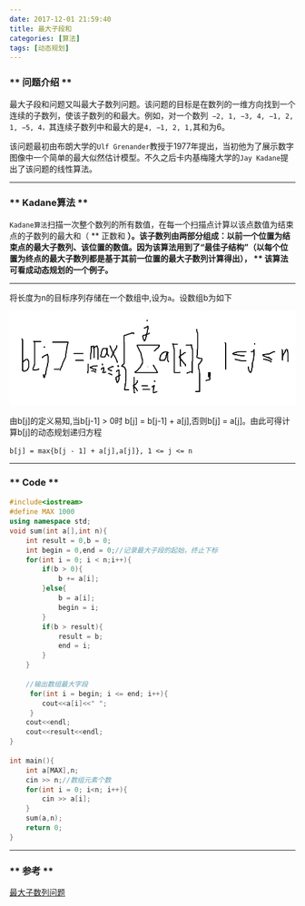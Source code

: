 ```yaml
---
date: 2017-12-01 21:59:40
title: 最大子段和
categories: [算法]
tags: [动态规划]
---
```

### ** 问题介绍 **

最大子段和问题又叫最大子数列问题。该问题的目标是在数列的一维方向找到一个连续的子数列，使该子数列的和最大。例如，对一个数列` −2, 1, −3, 4, −1, 2, 1, −5, 4，`其连续子数列中和最大的是` 4, −1, 2, 1, `其和为6。

该问题最初由布朗大学的`Ulf Grenander`教授于1977年提出，当初他为了展示数字图像中一个简单的最大似然估计模型。不久之后卡内基梅隆大学的`Jay Kadane`提出了该问题的线性算法。


****************

### ** Kadane算法 **

`Kadane算法`扫描一次整个数列的所有数值，在每一个扫描点计算以该点数值为结束点的子数列的最大和（ ** 正数和 **）。该子数列由两部分组成：以前一个位置为结束点的最大子数列、该位置的数值。因为该算法用到了“最佳子结构”（以每个位置为终点的最大子数列都是基于其前一位置的最大子数列计算得出）， ** 该算法可看成动态规划的一个例子。**

*****************

将长度为n的目标序列存储在一个数组中,设为`a`。设数组b为如下

![1.png](/img/algorithm/maximum-subsegment/1.png)

由b[j]的定义易知,当b[j-1] > 0时 b[j] = b[j-1] + a[j],否则b[j] = a[j]。由此可得计算b[j]的动态规划递归方程

`b[j] = max{b[j - 1] + a[j],a[j]}, 1 <= j <= n `

****************

### ** Code **

```C++
#include<iostream>
#define MAX 1000 
using namespace std;
void sum(int a[],int n){
	int result = 0,b = 0;
	int begin = 0,end = 0;//记录最大子段的起始，终止下标 
	for(int i = 0; i < n;i++){
		if(b > 0){
			b += a[i];
		}else{
			b = a[i];
			begin = i;
		}
		if(b > result){
			result = b;	
			end = i;
		}
	}
	
	//输出数组最大字段 
	 for(int i = begin; i <= end; i++){
	 	cout<<a[i]<<" ";
	 }
	cout<<endl;
	cout<<result<<endl;
}

int main(){
	int a[MAX],n;
	cin >> n;//数组元素个数 
	for(int i = 0; i<n; i++){
		cin >> a[i];
	}
	sum(a,n);
	return 0;
}
```


****************
### ** 参考 **

[最大子数列问题](https://zh.wikipedia.org/wiki/%E6%9C%80%E5%A4%A7%E5%AD%90%E6%95%B0%E5%88%97%E9%97%AE%E9%A2%98)
